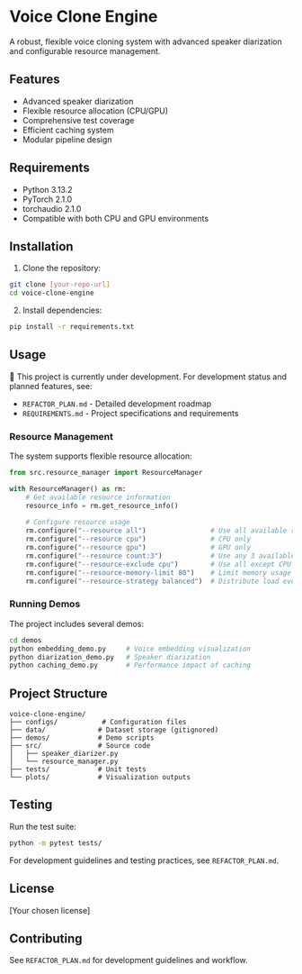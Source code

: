 # Voice Clone Engine

A robust, flexible voice cloning system with advanced speaker diarization and configurable resource management.

## Features

- Advanced speaker diarization
- Flexible resource allocation (CPU/GPU)
- Comprehensive test coverage
- Efficient caching system
- Modular pipeline design

## Requirements

- Python 3.13.2
- PyTorch 2.1.0
- torchaudio 2.1.0
- Compatible with both CPU and GPU environments

## Installation

1. Clone the repository:
```bash
git clone [your-repo-url]
cd voice-clone-engine
```

2. Install dependencies:
```bash
pip install -r requirements.txt
```

## Usage

🚧 This project is currently under development. For development status and planned features, see:
- `REFACTOR_PLAN.md` - Detailed development roadmap
- `REQUIREMENTS.md` - Project specifications and requirements

### Resource Management

The system supports flexible resource allocation:

```python
from src.resource_manager import ResourceManager

with ResourceManager() as rm:
    # Get available resource information
    resource_info = rm.get_resource_info()
    
    # Configure resource usage
    rm.configure("--resource all")                # Use all available resources
    rm.configure("--resource cpu")                # CPU only
    rm.configure("--resource gpu")                # GPU only
    rm.configure("--resource count:3")            # Use any 3 available resources
    rm.configure("--resource-exclude cpu")        # Use all except CPU
    rm.configure("--resource-memory-limit 80")    # Limit memory usage to 80%
    rm.configure("--resource-strategy balanced")  # Distribute load evenly
```

### Running Demos

The project includes several demos:
```bash
cd demos
python embedding_demo.py     # Voice embedding visualization
python diarization_demo.py   # Speaker diarization
python caching_demo.py       # Performance impact of caching
```

## Project Structure

```
voice-clone-engine/
├── configs/           # Configuration files
├── data/             # Dataset storage (gitignored)
├── demos/            # Demo scripts
├── src/              # Source code
│   ├── speaker_diarizer.py
│   └── resource_manager.py
├── tests/            # Unit tests
└── plots/            # Visualization outputs
```

## Testing

Run the test suite:
```bash
python -m pytest tests/
```

For development guidelines and testing practices, see `REFACTOR_PLAN.md`.

## License

[Your chosen license]

## Contributing

See `REFACTOR_PLAN.md` for development guidelines and workflow.
